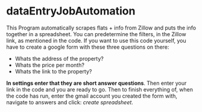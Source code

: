 # dataEntryJobAutomation
 This Program automatically scrapes flats + info from Zillow and puts the info together in a spreadsheet. You can predetermine the filters, in the Zillow link, as mentioned in the code. If you want to use this code yourself, you have to create a google form with these three questions on there:
 - Whats the address of the property?
 - Whats the price per month?
 - Whats the link to the property?


**In settings enter that they are short answer questions**.
Then enter your link in the code and you are ready to go.
Then to finish everything of, when the code has run, enter the gmail account you created the form with, navigate to answers and click: *create spreadsheet*.
